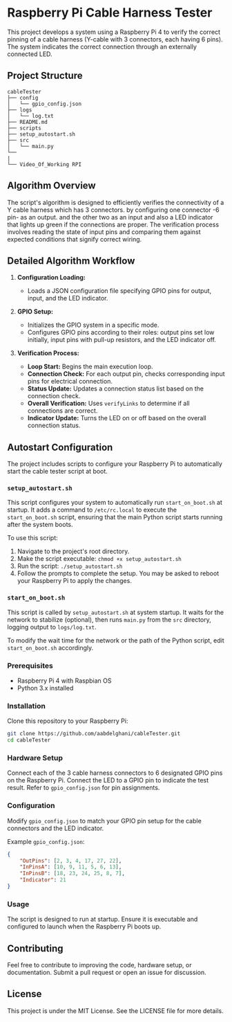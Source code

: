 
# Raspberry Pi Cable Harness Tester

This project develops a system using a Raspberry Pi 4 to verify the correct pinning of a cable harness (Y-cable with 3 connectors, each having 6 pins). The system indicates the correct connection through an externally connected LED.

## Project Structure

```
cableTester
├── config
│   └── gpio_config.json
├── logs
│   └── log.txt
├── README.md
├── scripts
├── setup_autostart.sh
├── src
│   └── main.py
└──
|
└── Video_Of_Working RPI
```

## Algorithm Overview

The script's algorithm is designed to efficiently verifies the connectivity of a Y cable harness which has 3 connectors. by configuring one connector -6 pin- as an output. and the other two as an input and also a LED indicator that lights up green if the connections are proper. The verification process involves reading the state of input pins and comparing them against expected conditions that signify correct wiring.

## Detailed Algorithm Workflow

1. **Configuration Loading:**
   - Loads a JSON configuration file specifying GPIO pins for output, input, and the LED indicator.

2. **GPIO Setup:**
   - Initializes the GPIO system in a specific mode.
   - Configures GPIO pins according to their roles: output pins set low initially, input pins with pull-up resistors, and the LED indicator off.

3. **Verification Process:**
   - **Loop Start:** Begins the main execution loop.
   - **Connection Check:** For each output pin, checks corresponding input pins for electrical connection.
   - **Status Update:** Updates a connection status list based on the connection check.
   - **Overall Verification:** Uses `verifyLinks` to determine if all connections are correct.
   - **Indicator Update:** Turns the LED on or off based on the overall connection status.

## Autostart Configuration

The project includes scripts to configure your Raspberry Pi to automatically start the cable tester script at boot.

### `setup_autostart.sh`

This script configures your system to automatically run `start_on_boot.sh` at startup. It adds a command to `/etc/rc.local` to execute the `start_on_boot.sh` script, ensuring that the main Python script starts running after the system boots.

To use this script:

1. Navigate to the project's root directory.
2. Make the script executable: `chmod +x setup_autostart.sh`
3. Run the script: `./setup_autostart.sh`
4. Follow the prompts to complete the setup. You may be asked to reboot your Raspberry Pi to apply the changes.

### `start_on_boot.sh`

This script is called by `setup_autostart.sh` at system startup. It waits for the network to stabilize (optional), then runs `main.py` from the `src` directory, logging output to `logs/log.txt`.

To modify the wait time for the network or the path of the Python script, edit `start_on_boot.sh` accordingly.


### Prerequisites

- Raspberry Pi 4 with Raspbian OS
- Python 3.x installed

### Installation

Clone this repository to your Raspberry Pi:

```bash
git clone https://github.com/aabdelghani/cableTester.git
cd cableTester
```

### Hardware Setup

Connect each of the 3 cable harness connectors to 6 designated GPIO pins on the Raspberry Pi. Connect the LED to a GPIO pin to indicate the test result. Refer to `gpio_config.json` for pin assignments.

### Configuration

Modify `gpio_config.json` to match your GPIO pin setup for the cable connectors and the LED indicator.

Example `gpio_config.json`:

```json
{
    "OutPins": [2, 3, 4, 17, 27, 22],
    "InPinsA": [10, 9, 11, 5, 6, 13],
    "InPinsB": [18, 23, 24, 25, 8, 7],
    "Indicator": 21
}
```

### Usage

The script is designed to run at startup. Ensure it is executable and configured to launch when the Raspberry Pi boots up.

## Contributing

Feel free to contribute to improving the code, hardware setup, or documentation. Submit a pull request or open an issue for discussion.

## License

This project is under the MIT License. See the LICENSE file for more details.
